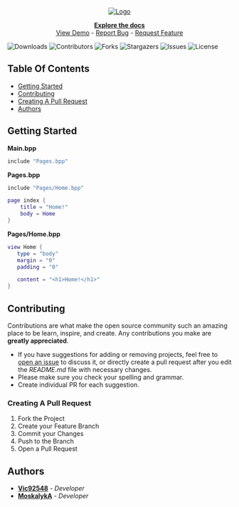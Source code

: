 <br/>
<p align="center">
  <a href="https://github.com/BuckshotPlusPlus/BuckshotPlusPlus">
    <img src="https://i.imgur.com/MvYk4FB.png" alt="Logo">
  </a>

  <p align="center">
    <a href="https://victor-chanet.gitbook.io/buckshot++/"><strong>Explore the docs</strong></a>
    <br/>
    <a href="https://github.com/BuckshotPlusPlus/Official-Website">View Demo</a>
  -
    <a href="https://github.com/BuckshotPlusPlus/BuckshotPlusPlus/issues">Report Bug</a>
  -
    <a href="https://github.com/BuckshotPlusPlus/BuckshotPlusPlus/pulls">Request Feature</a>
  </p>
</p>

![Downloads](https://img.shields.io/github/downloads/BuckshotPlusPlus/BuckshotPlusPlus/total) ![Contributors](https://img.shields.io/github/contributors/BuckshotPlusPlus/BuckshotPlusPlus?color=dark-green) ![Forks](https://img.shields.io/github/forks/BuckshotPlusPlus/BuckshotPlusPlus?style=social) ![Stargazers](https://img.shields.io/github/stars/BuckshotPlusPlus/BuckshotPlusPlus?style=social) ![Issues](https://img.shields.io/github/issues/BuckshotPlusPlus/BuckshotPlusPlus) ![License](https://img.shields.io/github/license/BuckshotPlusPlus/BuckshotPlusPlus) 

## Table Of Contents

* [Getting Started](#getting-started)
* [Contributing](#contributing)
* [Creating A Pull Request](#creating-a-pull-request)
* [Authors](#authors)

## Getting Started

**Main.bpp**
```lua
include "Pages.bpp"
```

**Pages.bpp**
```lua
include "Pages/Home.bpp"

page index {
	title = "Home!"
	body = Home
}
```

**Pages/Home.bpp**
```lua
view Home {
   type = "body"
   margin = "0"
   padding = "0"

   content = "<h1>Home!</h1>"
}
```

## Contributing

Contributions are what make the open source community such an amazing place to be learn, inspire, and create. Any contributions you make are **greatly appreciated**.
* If you have suggestions for adding or removing projects, feel free to [open an issue](https://github.com/BuckshotPlusPlus/BuckshotPlusPlus/issues/new) to discuss it, or directly create a pull request after you edit the *README.md* file with necessary changes.
* Please make sure you check your spelling and grammar.
* Create individual PR for each suggestion.

### Creating A Pull Request

1. Fork the Project
2. Create your Feature Branch
3. Commit your Changes
4. Push to the Branch
5. Open a Pull Request

## Authors

* **[Vic92548](https://github.com/Vic92548)** - *Developer* 
* **[MoskalykA](https://github.com/MoskalykA)** - *Developer* 
